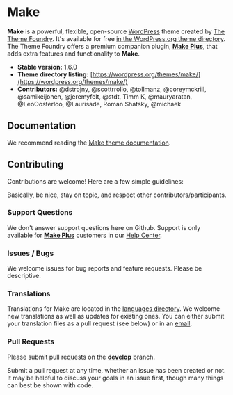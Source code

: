 # Make

**Make** is a powerful, flexible, open-source [WordPress](https://wordpress.org) theme created by [The Theme Foundry](https://thethemefoundry.com). It's available for free [in the WordPress.org theme directory](https://wordpress.org/themes/make/). The Theme Foundry offers a premium companion plugin, **[Make Plus](https://thethemefoundry.com/make/)**, that adds extra features and functionality to **Make**.

* **Stable version:** 1.6.0
* **Theme directory listing:** [https://wordpress.org/themes/make/](https://wordpress.org/themes/make/)
* **Contributors:** @dstrojny, @scottrrollo, @tollmanz, @coreymckrill, @samikeijonen, @jeremyfelt, @stdt, Timm K, @mauryaratan, @LeoOosterloo, @Laurisade, Roman Shatsky, @michaek

## Documentation

We recommend reading the [Make theme documentation](https://thethemefoundry.com/make-help/).

## Contributing

Contributions are welcome! Here are a few simple guidelines:

Basically, be nice, stay on topic, and respect other contributors/participants.

### Support Questions

We don't answer support questions here on Github. Support is only available for [**Make Plus**](https://thethemefoundry.com/make-buy/) customers in our [Help Center](https://thethemefoundry.com/support/).

### Issues / Bugs

We welcome issues for bug reports and feature requests. Please be descriptive.

### Translations

Translations for Make are located in the [languages directory](https://github.com/thethemefoundry/make/tree/develop/src/languages). We welcome new translations as well as updates for existing ones. You can either submit your translation files as a pull request (see below) or in an [email](https://thethemefoundry.com/contact/).

### Pull Requests

Please submit pull requests on the [**develop**](https://github.com/thethemefoundry/make/tree/develop) branch.

Submit a pull request at any time, whether an issue has been created or not. It may be helpful to discuss your goals in an issue first, though many things can best be shown with code.
